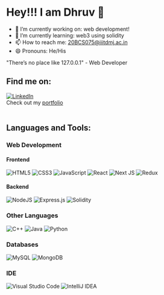 # Hey!!! I am Dhruv 👋 #

- 🔭 I’m currently working on: web development!
- 🌱 I’m currently learning: web3 using solidity
- 📫 How to reach me: 20BCS075@iiitdmj.ac.in
- 😄 Pronouns: He/His

"There’s no place like 127.0.0.1" - Web Developer

## Find me on: ##
<a href='https://www.linkedin.com/in/dhruv-rishishwar-36612a201/' target="_blank">![LinkedIn](https://img.shields.io/badge/linkedin-%230077B5.svg?style=for-the-badge&logo=linkedin&logoColor=white)<a/>
<br/>
Check out my [portfolio](https://portfolio-sneakyhydra.vercel.app/)  
<br/>
## Languages and Tools: ##

### Web Development ###
#### Frontend ####
![HTML5](https://img.shields.io/badge/html5-%23E34F26.svg?style=for-the-badge&logo=html5&logoColor=white)
![CSS3](https://img.shields.io/badge/css3-%231572B6.svg?style=for-the-badge&logo=css3&logoColor=white)
![JavaScript](https://img.shields.io/badge/javascript-%23323330.svg?style=for-the-badge&logo=javascript&logoColor=%23F7DF1E)
![React](https://img.shields.io/badge/react-%2320232a.svg?style=for-the-badge&logo=react&logoColor=%2361DAFB)
![Next JS](https://img.shields.io/badge/Next-black?style=for-the-badge&logo=next.js&logoColor=white)
![Redux](https://img.shields.io/badge/redux-%23593d88.svg?style=for-the-badge&logo=redux&logoColor=white)

#### Backend ####
![NodeJS](https://img.shields.io/badge/node.js-6DA55F?style=for-the-badge&logo=node.js&logoColor=white)
![Express.js](https://img.shields.io/badge/express.js-%23404d59.svg?style=for-the-badge&logo=express&logoColor=%2361DAFB)
![Solidity](https://img.shields.io/badge/Solidity-%23363636.svg?style=for-the-badge&logo=solidity&logoColor=white)

### Other Languages ###
![C++](https://img.shields.io/badge/c++-%2300599C.svg?style=for-the-badge&logo=c%2B%2B&logoColor=white)
![Java](https://img.shields.io/badge/java-%23ED8B00.svg?style=for-the-badge&logo=java&logoColor=white)
![Python](https://img.shields.io/badge/python-3670A0?style=for-the-badge&logo=python&logoColor=ffdd54)

### Databases ###
![MySQL](https://img.shields.io/badge/mysql-%2300f.svg?style=for-the-badge&logo=mysql&logoColor=white)
![MongoDB](https://img.shields.io/badge/MongoDB-%234ea94b.svg?style=for-the-badge&logo=mongodb&logoColor=white)

### IDE ###
![Visual Studio Code](https://img.shields.io/badge/Visual%20Studio%20Code-0078d7.svg?style=for-the-badge&logo=visual-studio-code&logoColor=white)
![IntelliJ IDEA](https://img.shields.io/badge/IntelliJIDEA-000000.svg?style=for-the-badge&logo=intellij-idea&logoColor=white)

